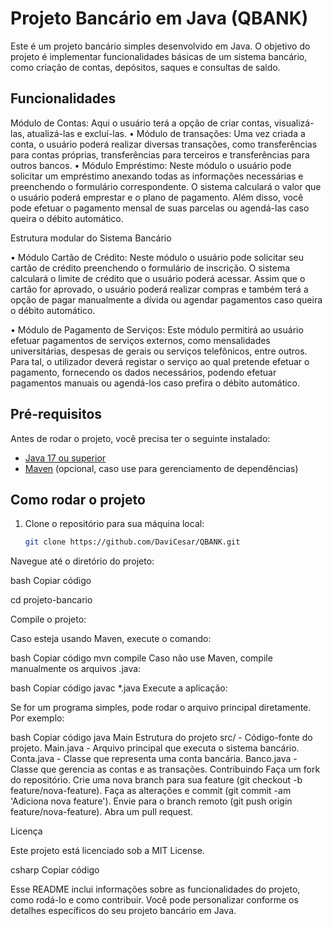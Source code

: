 # Projeto Bancário em Java (QBANK)

Este é um projeto bancário simples desenvolvido em Java. O objetivo do projeto é implementar funcionalidades básicas de um sistema bancário, como criação de contas, depósitos, saques e consultas de saldo.

## Funcionalidades

Módulo de Contas: 
Aqui o usuário terá a opção de criar contas, visualizá-las, atualizá-las e excluí-las.
 • Módulo de transações: Uma vez criada a conta, o usuário poderá
 realizar diversas transações, como transferências para contas
 próprias, transferências para terceiros e transferências para outros
 bancos.
 • Módulo Empréstimo: 
 Neste módulo o usuário pode solicitar um
 empréstimo anexando todas as informações necessárias e
 preenchendo o formulário correspondente. O sistema calculará o
 valor que o usuário poderá emprestar e o plano de pagamento.
 Além disso, você pode efetuar o pagamento mensal de suas
 parcelas ou agendá-las caso queira o débito automático.
 
Estrutura modular do Sistema Bancário

 • Módulo Cartão de Crédito: 
 Neste módulo o usuário pode solicitar seu cartão de crédito preenchendo o formulário de inscrição. O
 sistema calculará o limite de crédito que o usuário poderá acessar. Assim que o cartão for aprovado, o usuário poderá
 realizar compras e também terá a opção de pagar manualmente a dívida ou agendar pagamentos caso queira o débito automático.
 
 • Módulo de Pagamento de Serviços: 
 Este módulo permitirá ao usuário efetuar pagamentos de serviços externos, como
 mensalidades universitárias, despesas de gerais ou serviços telefônicos, entre outros. Para tal, o utilizador deverá registar o
 serviço ao qual pretende efetuar o pagamento, fornecendo os dados necessários, podendo efetuar pagamentos manuais ou
 agendá-los caso prefira o débito automático.

## Pré-requisitos

Antes de rodar o projeto, você precisa ter o seguinte instalado:

- [Java 17 ou superior](https://www.oracle.com/br/java/technologies/downloads/#java23)
- [Maven](https://maven.apache.org/) (opcional, caso use para gerenciamento de dependências)

## Como rodar o projeto

1. Clone o repositório para sua máquina local:

   ```bash
   git clone https://github.com/DaviCesar/QBANK.git
   
Navegue até o diretório do projeto:

bash Copiar código

cd projeto-bancario

Compile o projeto:

Caso esteja usando Maven, execute o comando:

bash
Copiar código
mvn compile
Caso não use Maven, compile manualmente os arquivos .java:

bash
Copiar código
javac *.java
Execute a aplicação:

Se for um programa simples, pode rodar o arquivo principal diretamente. Por exemplo:

bash
Copiar código
java Main
Estrutura do projeto
src/ - Código-fonte do projeto.
Main.java - Arquivo principal que executa o sistema bancário.
Conta.java - Classe que representa uma conta bancária.
Banco.java - Classe que gerencia as contas e as transações.
Contribuindo
Faça um fork do repositório.
Crie uma nova branch para sua feature (git checkout -b feature/nova-feature).
Faça as alterações e commit (git commit -am 'Adiciona nova feature').
Envie para o branch remoto (git push origin feature/nova-feature).
Abra um pull request.

Licença

Este projeto está licenciado sob a MIT License.

csharp
Copiar código

Esse README inclui informações sobre as funcionalidades do projeto, como rodá-lo e como contribuir. Você pode personalizar conforme os detalhes específicos do seu projeto bancário em Java.
